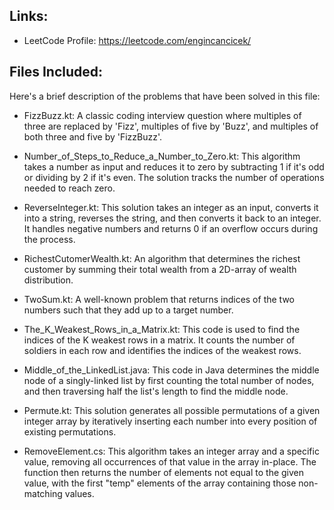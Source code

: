 ## Links:

- LeetCode Profile: https://leetcode.com/engincancicek/


## Files Included:
Here's a brief description of the problems that have been solved in this file:

- FizzBuzz.kt: A classic coding interview question where multiples of three are replaced by 'Fizz', multiples of five by 'Buzz', and multiples of both three and five by 'FizzBuzz'.

- Number_of_Steps_to_Reduce_a_Number_to_Zero.kt: This algorithm takes a number as input and reduces it to zero by subtracting 1 if it's odd or dividing by 2 if it's even. The solution tracks the number of operations needed to reach zero.

- ReverseInteger.kt: This solution takes an integer as an input, converts it into a string, reverses the string, and then converts it back to an integer. It handles negative numbers and returns 0 if an overflow occurs during the process.

- RichestCutomerWealth.kt: An algorithm that determines the richest customer by summing their total wealth from a 2D-array of wealth distribution.

- TwoSum.kt: A well-known problem that returns indices of the two numbers such that they add up to a target number.

- The_K_Weakest_Rows_in_a_Matrix.kt: This code is used to find the indices of the K weakest rows in a matrix. It counts the number of soldiers in each row and identifies the indices of the weakest rows.

- Middle_of_the_LinkedList.java: This code in Java determines the middle node of a singly-linked list by first counting the total number of nodes, and then traversing half the list's length to find the middle node.

- Permute.kt: This solution generates all possible permutations of a given integer array by iteratively inserting each number into every position of existing permutations.

- RemoveElement.cs: This algorithm takes an integer array and a specific value, removing all occurrences of that value in the array in-place. The function then returns the number of elements not equal to the given value, with the first "temp" elements of the array containing those non-matching values.
